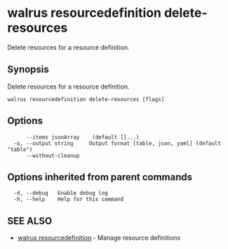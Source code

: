 # walrus resourcedefinition delete-resources

Delete resources for a resource definition.

## Synopsis

Delete resources for a resource definition.

```
walrus resourcedefinition delete-resources [flags]
```

## Options

```
      --items jsonArray    (default []...)
  -o, --output string     Output format [table, json, yaml] (default "table")
      --without-cleanup   
```

## Options inherited from parent commands

```
  -d, --debug   Enable debug log
  -h, --help    Help for this command
```

## SEE ALSO

* [walrus resourcedefinition](walrus_resourcedefinition)	 - Manage resource definitions

